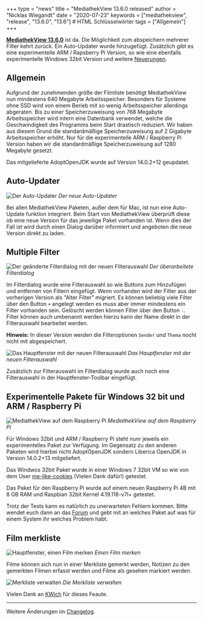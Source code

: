 +++
type = "news"
title = "MediathekView 13.6.0 released"
author = "Nicklas Wiegandt"
date = "2020-07-23"
keywords = ["mediathekview", "release", "13.6.0", "13.6"] # HTML Schlüsselwörter
tags = ["Allgemein"]
+++

**[MediathekView 13.6.0](https://mediathekview.de/download/)** ist da. Die Möglichkeit zum abspeichern mehrerer Filter kehrt zurück. Ein Auto-Updater wurde hinzugefügt. Zusätzlich gibt es eine experimentelle ARM / Rapsberry Pi Version, so wie eine ebenfalls experimentelle Windows 32bit Version und weitere [Neuerungen](https://mediathekview.de/changelog/13-6-0/).

## Allgemein

Aufgrund der zunehmenden größe der Filmliste benötigt MediathekView nun mindestens 640 Megabyte Arbeitsspeicher. Besonders für Systeme ohne SSD wird von einem Berieb mit so wenig Arbeitsspeicher allerdings abgeraten. Bis zu einer Speicherzuweisung von 768 Megabyte Arbeitsspeicher wird intern eine Datenbank verwendet, welche die Geschwindigkeit des Programms beim Start drastisch reduziert.
Wir haben aus diesem Grund die standardmäßige Speicherzuweisung auf 2 Gigabyte Arbeitsspeicher erhöht. Nur für die experimentelle ARM / Raspberry Pi Version haben wir die standardmäßige Speicherzuweisung auf 1280 Megabyte gesetzt.

Das mitgelieferte AdoptOpenJDK wurde auf Version 14.0.2+12 geupdatet.


## Auto-Updater 

![Der Auto-Updater](/images/news/mediathekview-13_6-linux-updater.png)
<em>Der neue Auto-Updater</em>

Bei allen MediathekView Paketen, außer dem für Mac, ist nun eine Auto-Update funktion integriert. Beim Start von MediathekView überprüft diese ob eine neue Version für das jeweilige Paket vorhanden ist. Wenn dies der Fall ist wird durch einen Dialog darüber informiert und angeboten die neue Version direkt zu laden.


## Multiple Filter

![Der geänderte Filterdialog mit der neuen Filterauswahl](/images/news/mediathekview-13_6-linux-filter-dialog.png)
<em>Der überarbeitete Filterdialog</em>

Im Filterdialog wurde eine Filterauswahl so wie Buttons zum Hinzufügen und entfernen von Filtern eingefügt. Wenn vorhanden wird der Filter aus der vorherigen Version als "Alter Filter" migriert. Es können beliebig viele Filter über den Button `+` angelegt werden es muss aber immer mindestens ein Filter vorhanden sein. Gelöscht werden können Filter über den Button `-`. Filter können auch umbenannt werden hierzu kann der Name direkt in der Filterauswahl bearbeitet werden.

**Hinweis:** In dieser Version werden die Filteroptionen `Sender` und `Thema` nocht nicht mit abgespeichert.

![Das Hauptfenster mit der neuen Filterauswahl](/images/news/mediathekview-13_6-linux-filter-auswahl-toolbar.png)
<em>Das Hauptfenster mit der neuen Filterauswahl</em>

Zusätzlich zur Filterauswahl im Filterdialog wurde auch noch eine Filterauswahl in der Hauptfenster-Toolbar eingefügt.

## Experimentelle Pakete für Windows 32 bit und ARM / Raspberry Pi

![MediathekView auf dem Raspberry Pi](/images/news/mediathekview-13_6-arm.png)
<em>MediathekView auf dem Raspberry Pi</em>

Für Windows 32bit und ARM / Raspberry Pi steht nunr jeweils ein experimentelles Paket zur Verfügung. Im Gegensatz zu den anderen Paketen wird hierbei nicht AdoptOpenJDK sondern Liberica OpenJDK in Version 14.0.2+13 mitgeliefert.

Das Windwos 32bit Paket wurde in einer Windows 7 32bit VM so wie von dem User [me-like-cookies](https://github.com/mediathekview/MediathekView/issues/520) (Vielen Dank dafür!) getestet.

Das Paket für den Raspberry Pi wurde auf einem neuen Raspberry Pi 4B mit 8 GB RAM und Raspbian 32bit Kernel 4.19.118-v7l+ getestet.

Trotz der Tests kann es natürlich zu unerwarteten Fehlern kommen. Bitte wendet euch dann an das [Forum](https://forum.mediathekview.de) und gebt mit an welches Paket auf was für einem System ihr welches Problem habt.

## Film merkliste

![Hauptfenster, einen Film merken](/images/news/mediathekview-13_6-linux-merkliste-film-merken.png)
<em>Einen Film merken</em>

Filme können sich nun in einer Merkliste gemerkt werden, Notizen zu den gemerkten Filmen erfasst werden und Filme als gesehen markiert werden.

![Merkliste verwalten](/images/news/mediathekview-13_6-linux-merkliste-verwalten.png)
<em>Die Merkliste verwalten</em>

Vielen Dank an [KWich](https://github.com/KWich) für dieses Feaute.


---

Weitere Änderungen im [Changelog](https://mediathekview.de/changelog/13-6-0/).
